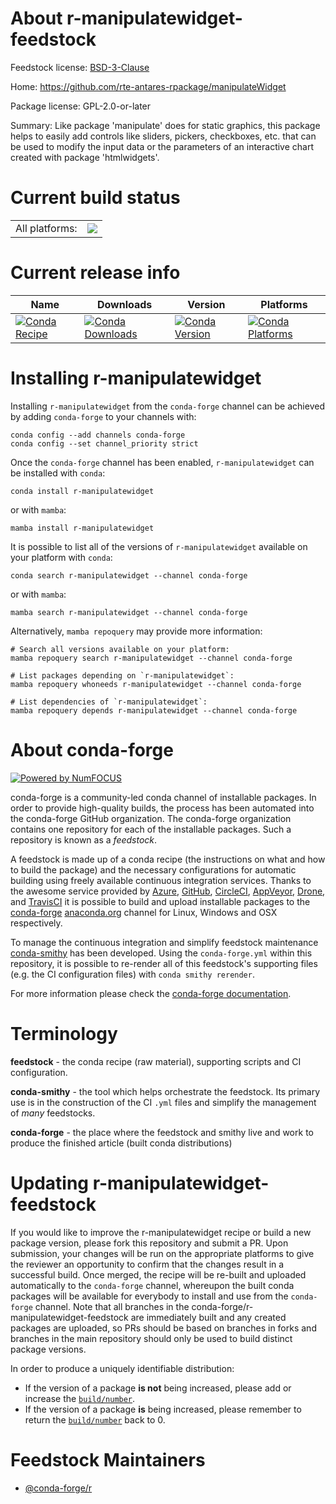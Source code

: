 About r-manipulatewidget-feedstock
==================================

Feedstock license: [BSD-3-Clause](https://github.com/conda-forge/r-manipulatewidget-feedstock/blob/main/LICENSE.txt)

Home: https://github.com/rte-antares-rpackage/manipulateWidget

Package license: GPL-2.0-or-later

Summary: Like package 'manipulate' does for static graphics, this package helps to easily add controls like sliders, pickers, checkboxes, etc. that  can be used to modify the input data or the parameters of an interactive  chart created with package 'htmlwidgets'.

Current build status
====================


<table><tr><td>All platforms:</td>
    <td>
      <a href="https://dev.azure.com/conda-forge/feedstock-builds/_build/latest?definitionId=1328&branchName=main">
        <img src="https://dev.azure.com/conda-forge/feedstock-builds/_apis/build/status/r-manipulatewidget-feedstock?branchName=main">
      </a>
    </td>
  </tr>
</table>

Current release info
====================

| Name | Downloads | Version | Platforms |
| --- | --- | --- | --- |
| [![Conda Recipe](https://img.shields.io/badge/recipe-r--manipulatewidget-green.svg)](https://anaconda.org/conda-forge/r-manipulatewidget) | [![Conda Downloads](https://img.shields.io/conda/dn/conda-forge/r-manipulatewidget.svg)](https://anaconda.org/conda-forge/r-manipulatewidget) | [![Conda Version](https://img.shields.io/conda/vn/conda-forge/r-manipulatewidget.svg)](https://anaconda.org/conda-forge/r-manipulatewidget) | [![Conda Platforms](https://img.shields.io/conda/pn/conda-forge/r-manipulatewidget.svg)](https://anaconda.org/conda-forge/r-manipulatewidget) |

Installing r-manipulatewidget
=============================

Installing `r-manipulatewidget` from the `conda-forge` channel can be achieved by adding `conda-forge` to your channels with:

```
conda config --add channels conda-forge
conda config --set channel_priority strict
```

Once the `conda-forge` channel has been enabled, `r-manipulatewidget` can be installed with `conda`:

```
conda install r-manipulatewidget
```

or with `mamba`:

```
mamba install r-manipulatewidget
```

It is possible to list all of the versions of `r-manipulatewidget` available on your platform with `conda`:

```
conda search r-manipulatewidget --channel conda-forge
```

or with `mamba`:

```
mamba search r-manipulatewidget --channel conda-forge
```

Alternatively, `mamba repoquery` may provide more information:

```
# Search all versions available on your platform:
mamba repoquery search r-manipulatewidget --channel conda-forge

# List packages depending on `r-manipulatewidget`:
mamba repoquery whoneeds r-manipulatewidget --channel conda-forge

# List dependencies of `r-manipulatewidget`:
mamba repoquery depends r-manipulatewidget --channel conda-forge
```


About conda-forge
=================

[![Powered by
NumFOCUS](https://img.shields.io/badge/powered%20by-NumFOCUS-orange.svg?style=flat&colorA=E1523D&colorB=007D8A)](https://numfocus.org)

conda-forge is a community-led conda channel of installable packages.
In order to provide high-quality builds, the process has been automated into the
conda-forge GitHub organization. The conda-forge organization contains one repository
for each of the installable packages. Such a repository is known as a *feedstock*.

A feedstock is made up of a conda recipe (the instructions on what and how to build
the package) and the necessary configurations for automatic building using freely
available continuous integration services. Thanks to the awesome service provided by
[Azure](https://azure.microsoft.com/en-us/services/devops/), [GitHub](https://github.com/),
[CircleCI](https://circleci.com/), [AppVeyor](https://www.appveyor.com/),
[Drone](https://cloud.drone.io/welcome), and [TravisCI](https://travis-ci.com/)
it is possible to build and upload installable packages to the
[conda-forge](https://anaconda.org/conda-forge) [anaconda.org](https://anaconda.org/)
channel for Linux, Windows and OSX respectively.

To manage the continuous integration and simplify feedstock maintenance
[conda-smithy](https://github.com/conda-forge/conda-smithy) has been developed.
Using the ``conda-forge.yml`` within this repository, it is possible to re-render all of
this feedstock's supporting files (e.g. the CI configuration files) with ``conda smithy rerender``.

For more information please check the [conda-forge documentation](https://conda-forge.org/docs/).

Terminology
===========

**feedstock** - the conda recipe (raw material), supporting scripts and CI configuration.

**conda-smithy** - the tool which helps orchestrate the feedstock.
                   Its primary use is in the construction of the CI ``.yml`` files
                   and simplify the management of *many* feedstocks.

**conda-forge** - the place where the feedstock and smithy live and work to
                  produce the finished article (built conda distributions)


Updating r-manipulatewidget-feedstock
=====================================

If you would like to improve the r-manipulatewidget recipe or build a new
package version, please fork this repository and submit a PR. Upon submission,
your changes will be run on the appropriate platforms to give the reviewer an
opportunity to confirm that the changes result in a successful build. Once
merged, the recipe will be re-built and uploaded automatically to the
`conda-forge` channel, whereupon the built conda packages will be available for
everybody to install and use from the `conda-forge` channel.
Note that all branches in the conda-forge/r-manipulatewidget-feedstock are
immediately built and any created packages are uploaded, so PRs should be based
on branches in forks and branches in the main repository should only be used to
build distinct package versions.

In order to produce a uniquely identifiable distribution:
 * If the version of a package **is not** being increased, please add or increase
   the [``build/number``](https://docs.conda.io/projects/conda-build/en/latest/resources/define-metadata.html#build-number-and-string).
 * If the version of a package **is** being increased, please remember to return
   the [``build/number``](https://docs.conda.io/projects/conda-build/en/latest/resources/define-metadata.html#build-number-and-string)
   back to 0.

Feedstock Maintainers
=====================

* [@conda-forge/r](https://github.com/conda-forge/r/)

